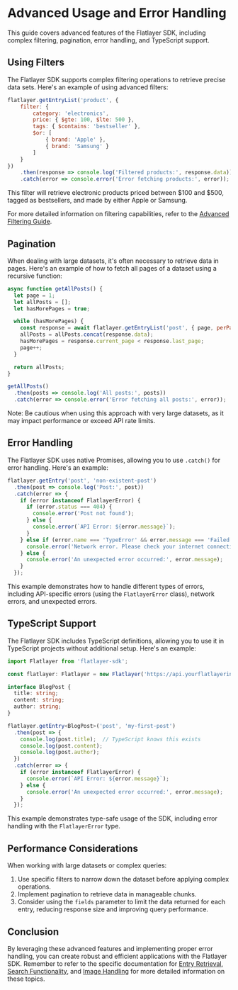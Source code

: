 # Advanced Usage and Error Handling

This guide covers advanced features of the Flatlayer SDK, including complex filtering, pagination, error handling, and TypeScript support.

## Using Filters

The Flatlayer SDK supports complex filtering operations to retrieve precise data sets. Here's an example of using advanced filters:

```javascript
flatlayer.getEntryList('product', {
    filter: {
        category: 'electronics',
        price: { $gte: 100, $lte: 500 },
        tags: { $contains: 'bestseller' },
        $or: [
            { brand: 'Apple' },
            { brand: 'Samsung' }
        ]
    }
})
    .then(response => console.log('Filtered products:', response.data))
    .catch(error => console.error('Error fetching products:', error));
```

This filter will retrieve electronic products priced between $100 and $500, tagged as bestsellers, and made by either Apple or Samsung.

For more detailed information on filtering capabilities, refer to the [Advanced Filtering Guide](./advanced-filtering.md).

## Pagination

When dealing with large datasets, it's often necessary to retrieve data in pages. Here's an example of how to fetch all pages of a dataset using a recursive function:

```javascript
async function getAllPosts() {
  let page = 1;
  let allPosts = [];
  let hasMorePages = true;

  while (hasMorePages) {
    const response = await flatlayer.getEntryList('post', { page, perPage: 100 });
    allPosts = allPosts.concat(response.data);
    hasMorePages = response.current_page < response.last_page;
    page++;
  }

  return allPosts;
}

getAllPosts()
  .then(posts => console.log('All posts:', posts))
  .catch(error => console.error('Error fetching all posts:', error));
```

Note: Be cautious when using this approach with very large datasets, as it may impact performance or exceed API rate limits.

## Error Handling

The Flatlayer SDK uses native Promises, allowing you to use `.catch()` for error handling. Here's an example:

```javascript
flatlayer.getEntry('post', 'non-existent-post')
  .then(post => console.log('Post:', post))
  .catch(error => {
    if (error instanceof FlatlayerError) {
      if (error.status === 404) {
        console.error('Post not found');
      } else {
        console.error(`API Error: ${error.message}`);
      }
    } else if (error.name === 'TypeError' && error.message === 'Failed to fetch') {
      console.error('Network error. Please check your internet connection.');
    } else {
      console.error('An unexpected error occurred:', error.message);
    }
  });
```

This example demonstrates how to handle different types of errors, including API-specific errors (using the `FlatlayerError` class), network errors, and unexpected errors.

## TypeScript Support

The Flatlayer SDK includes TypeScript definitions, allowing you to use it in TypeScript projects without additional setup. Here's an example:

```typescript
import Flatlayer from 'flatlayer-sdk';

const flatlayer: Flatlayer = new Flatlayer('https://api.yourflatlayerinstance.com');

interface BlogPost {
  title: string;
  content: string;
  author: string;
}

flatlayer.getEntry<BlogPost>('post', 'my-first-post')
  .then(post => {
    console.log(post.title);  // TypeScript knows this exists
    console.log(post.content);
    console.log(post.author);
  })
  .catch(error => {
    if (error instanceof FlatlayerError) {
      console.error(`API Error: ${error.message}`);
    } else {
      console.error('An unexpected error occurred:', error.message);
    }
  });
```

This example demonstrates type-safe usage of the SDK, including error handling with the `FlatlayerError` type.

## Performance Considerations

When working with large datasets or complex queries:

1. Use specific filters to narrow down the dataset before applying complex operations.
2. Implement pagination to retrieve data in manageable chunks.
3. Consider using the `fields` parameter to limit the data returned for each entry, reducing response size and improving query performance.

## Conclusion

By leveraging these advanced features and implementing proper error handling, you can create robust and efficient applications with the Flatlayer SDK. Remember to refer to the specific documentation for [Entry Retrieval](./entry-retrieval.md), [Search Functionality](./search.md), and [Image Handling](./image-handling.md) for more detailed information on these topics.